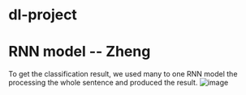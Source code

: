# dl-project


# RNN model -- Zheng
To get the classification result, we used many to one RNN model the processing the whole sentence and produced the result.
![image](https://user-images.githubusercontent.com/77183284/198885542-63c77159-b458-49fd-9b5f-6036082efebc.png)
